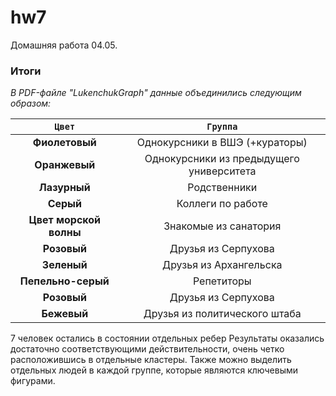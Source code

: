 # hw7
Домашняя работа 04.05.

### Итоги

*В PDF-файле "LukenchukGraph" данные объединились следующим образом:*

|   `Цвет` |  `Группа`   | 
| :---: | :---:   |   
| **Фиолетовый** | Однокурсники в ВШЭ (+кураторы) | 
| **Оранжевый** | Однокурсники из предыдущего университета |
| **Лазурный** | Родственники |
| **Серый** | Коллеги по работе | 
| **Цвет морской волны** | Знакомые из санатория | 
| **Розовый** | Друзья из Серпухова | 
| **Зеленый** | Друзья из Архангельска | 
| **Пепельно-серый** | Репетиторы | 
| **Розовый** | Друзья из Серпухова | 
| **Бежевый** | Друзья из политического штаба | 

7 человек остались в состоянии отдельных ребер
Результаты оказались достаточно соответствующими действительности, очень четко расположившись в отдельные кластеры. Также можно выделить отдельных людей в каждой группе, которые являются ключевыми фигурами.

